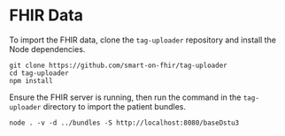 # FHIR Data

To import the FHIR data, clone the `tag-uploader` repository and install the Node dependencies.

```
git clone https://github.com/smart-on-fhir/tag-uploader
cd tag-uploader
npm install
```

Ensure the FHIR server is running, then run the command in the `tag-uploader` directory to import the patient bundles.

```
node . -v -d ../bundles -S http://localhost:8080/baseDstu3
```
